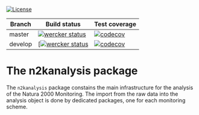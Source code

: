 [![License](http://img.shields.io/badge/license-GPL--3-blue.svg?style=flat)](http://www.gnu.org/licenses/gpl-3.0.html)

Branch | Build status | Test coverage
------ | ------------ | -------------
master | [![wercker status](https://app.wercker.com/status/0dc9e0e76caa7b834a0ac6fa9c3ce908/m/master "wercker status")](https://app.wercker.com/project/bykey/0dc9e0e76caa7b834a0ac6fa9c3ce908) | [![codecov](https://codecov.io/gh/inbo/n2kanalysis/branch/master/graph/badge.svg)](https://codecov.io/gh/inbo/n2kanalysis)
develop | [[![wercker status](https://app.wercker.com/status/0dc9e0e76caa7b834a0ac6fa9c3ce908/m/develop "wercker status")](https://app.wercker.com/project/bykey/0dc9e0e76caa7b834a0ac6fa9c3ce908) | [![codecov](https://codecov.io/gh/inbo/n2kanalysis/branch/develop/graph/badge.svg)](https://codecov.io/gh/inbo/n2kanalysis)

# The n2kanalysis package

The `n2kanalysis` package constains the main infrastructure for the analysis of the Natura 2000 Monitoring. The import from the raw data into the analysis object is done by dedicated packages, one for each monitoring scheme.
